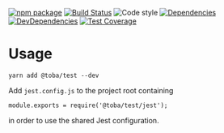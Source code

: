 [![npm package](https://img.shields.io/npm/v/@toba/test.svg)](https://www.npmjs.org/package/@toba/test)
[![Build Status](https://travis-ci.org/toba/test.svg?branch=master)](https://travis-ci.org/toba/test)
![Code style](https://img.shields.io/badge/code_style-prettier-ff69b4.svg)
[![Dependencies](https://img.shields.io/david/toba/test.svg)](https://david-dm.org/toba/test)
[![DevDependencies](https://img.shields.io/david/dev/toba/test.svg)](https://david-dm.org/toba/test#info=devDependencies&view=list)
[![Test Coverage](https://codecov.io/gh/toba/test/branch/master/graph/badge.svg)](https://codecov.io/gh/toba/test)

# Usage

```
yarn add @toba/test --dev
```

Add `jest.config.js` to the project root containing

```
module.exports = require('@toba/test/jest');
```

in order to use the shared Jest configuration.
